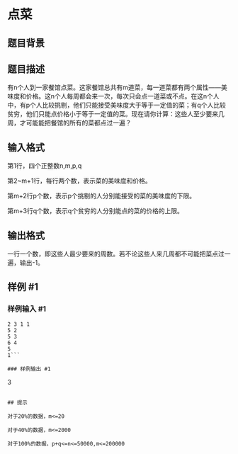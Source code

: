 # 点菜

## 题目背景



## 题目描述

有n个人到一家餐馆点菜。这家餐馆总共有m道菜，每一道菜都有两个属性——美味度和价格。这n个人每周都会来一次，每次只会点一道菜或不点。在这n个人中，有p个人比较挑剔，他们只能接受美味度大于等于一定值的菜；有q个人比较贫穷，他们只能点价格小于等于一定值的菜。现在请你计算：这些人至少要来几周，才可能能把餐馆的所有的菜都点过一遍？


## 输入格式

第1行，四个正整数n,m,p,q

第2~m+1行，每行两个数，表示菜的美味度和价格。

第m+2行p个数，表示p个挑剔的人分别能接受的菜的美味度的下限。

第m+3行q个数，表示q个贫穷的人分别能点的菜的价格的上限。


## 输出格式

一行一个数，即这些人最少要来的周数。若不论这些人来几周都不可能把菜点过一遍，输出-1。


## 样例 #1

### 样例输入 #1
```
2 3 1 1
5 2
5 3
6 4
5
1```

### 样例输出 #1

```
3
```

## 提示

对于20%的数据，m<=20

对于40%的数据，m<=2000

对于100%的数据，p+q<=n<=50000,m<=200000

